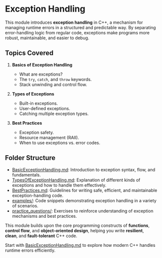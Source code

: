 # Exception Handling

This module introduces **exception handling** in C++, a mechanism for managing runtime errors in a structured and predictable way. By separating error-handling logic from regular code, exceptions make programs more robust, maintainable, and easier to debug.

## Topics Covered

1. **Basics of Exception Handling**
   - What are exceptions?
   - The `try`, `catch`, and `throw` keywords.
   - Stack unwinding and control flow.

2. **Types of Exceptions**
   - Built-in exceptions.
   - User-defined exceptions.
   - Catching multiple exception types.

3. **Best Practices**
   - Exception safety.
   - Resource management (RAII).
   - When to use exceptions vs. error codes.

## Folder Structure

- [BasicExceptionHandling.md](BasicExceptionHandling.md): Introduction to exception syntax, flow, and fundamentals.
- [TypesOfExceptionHandling.md](TypesOfExceptionHandling.md): Explanation of different kinds of exceptions and how to handle them effectively.
- [BestPractices.md](BestPractices.md): Guidelines for writing safe, efficient, and maintainable exception-handling code.
- [examples/](examples/): Code snippets demonstrating exception handling in a variety of scenarios.
- [practice_questions/](practice_questions/practice.md): Exercises to reinforce understanding of exception mechanisms and best practices.

This module builds upon the core programming constructs of **functions**, **control flow**, and **object-oriented design**, helping you write **resilient**, **clean**, and **fault-tolerant** C++ code.

Start with [BasicExceptionHandling.md](BasicExceptionHandling.md) to explore how modern C++ handles runtime errors efficiently.
